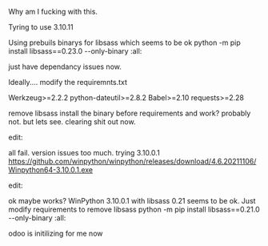 Why am I fucking with this.

Tyring to use 3.10.11 

Using prebuils binarys for libsass which seems to be ok
python -m pip install libsass==0.23.0 --only-binary :all:

just have dependancy issues now. 

Ideally....
modify the requiremnts.txt 

Werkzeug>=2.2.2
python-dateutil>=2.8.2
Babel>=2.10
requests>=2.28

remove libsass
install the binary before requirements
and work? probably not. but lets see. clearing shit out now. 



edit:

all fail. version issues too much. trying 3.10.0.1
https://github.com/winpython/winpython/releases/download/4.6.20211106/Winpython64-3.10.0.1.exe


edit:

ok maybe works? WinPython 3.10.0.1 with libsass 0.21 seems to be ok. Just modify requirements to remove libsass
python -m pip install libsass==0.21.0 --only-binary :all:

odoo is initilizing for me now
